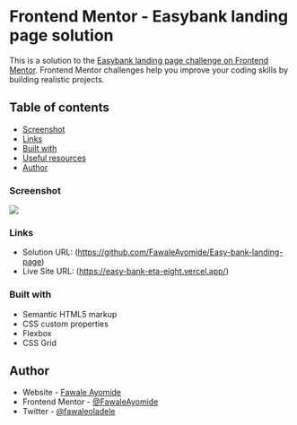 # Frontend Mentor - Easybank landing page solution

This is a solution to the [Easybank landing page challenge on Frontend Mentor](https://www.frontendmentor.io/challenges/easybank-landing-page-WaUhkoDN). Frontend Mentor challenges help you improve your coding skills by building realistic projects.

## Table of contents

- [Screenshot](#screenshot)
- [Links](#links)
- [Built with](#built-with)
- [Useful resources](#useful-resources)
- [Author](#author)

### Screenshot
![](./images/Screenshot%202023-07-06%20at%2016-15-54%20Frontend%20Mentor%20Easybank%20landing%20page.png)

### Links

- Solution URL: (https://github.com/FawaleAyomide/Easy-bank-landing-page)
- Live Site URL: (https://easy-bank-eta-eight.vercel.app/)

### Built with

- Semantic HTML5 markup
- CSS custom properties
- Flexbox
- CSS Grid

## Author

- Website - [Fawale Ayomide](https://my-portfolio-swart-xi.vercel.app/)
- Frontend Mentor - [@FawaleAyomide](https://www.frontendmentor.io/profile/FawaleAyomide)
- Twitter - [@fawaleoladele](https://twitter.com/fawaleoladele)
